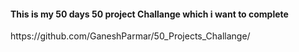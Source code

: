 <h4>This is my 50 days 50 project Challange which i want to complete</h4>
https://github.com/GaneshParmar/50_Projects_Challange/
